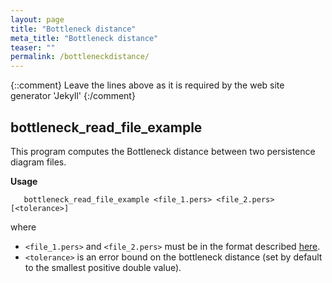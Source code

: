 ```yaml
---
layout: page
title: "Bottleneck distance"
meta_title: "Bottleneck distance"
teaser: ""
permalink: /bottleneckdistance/
---
```

{::comment}
Leave the lines above as it is required by the web site generator 'Jekyll'
{:/comment}


## bottleneck_read_file_example ##

This program computes the Bottleneck distance between two persistence diagram files.

**Usage**

```
   bottleneck_read_file_example <file_1.pers> <file_2.pers> [<tolerance>]
```

where

* `<file_1.pers>` and `<file_2.pers>` must be in the format described [here](/doc/latest/fileformats.html#FileFormatsPers).
* `<tolerance>` is an error bound on the bottleneck distance (set by default to the smallest positive double value).
